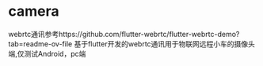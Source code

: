 # camera
webrtc通讯参考https://github.com/flutter-webrtc/flutter-webrtc-demo?tab=readme-ov-file
基于flutter开发的webrtc通讯用于物联网远程小车的摄像头端,仅测试Android，pc端
